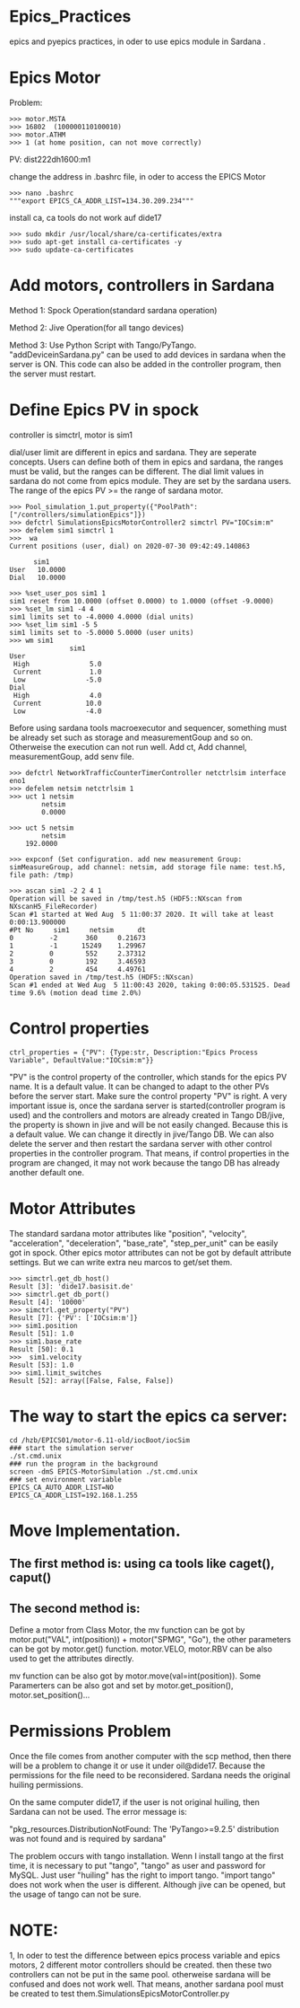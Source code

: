 # Epics_Practices
epics and pyepics practices, in oder to use epics module in Sardana .

# Epics Motor

Problem: 

	>>> motor.MSTA 
	>>> 16802  (100000110100010)
	>>> motor.ATHM
	>>> 1 (at home position, can not move correctly)
	


PV: dist222dh1600:m1

change the address in .bashrc file, in oder to access the EPICS Motor
	
	>>> nano .bashrc
	"""export EPICS_CA_ADDR_LIST=134.30.209.234"""


install ca, ca tools do not work auf dide17

	>>> sudo mkdir /usr/local/share/ca-certificates/extra
	>>> sudo apt-get install ca-certificates -y
	>>> sudo update-ca-certificates

# Add motors, controllers in Sardana
Method 1: Spock Operation(standard sardana operation)

Method 2: Jive Operation(for all tango devices)

Method 3: Use Python Script with Tango/PyTango. "addDeviceinSardana.py" can be used to add devices in sardana when the server is ON. This code can also be added in the controller program, then the server must restart. 


# Define Epics PV in spock 

controller is simctrl, motor is sim1

dial/user limit are different in epics and sardana. They are seperate concepts. Users can define both of them in epics and sardana, the ranges must be valid, but the ranges can be different. The dial limit values in sardana do not come from epics module. They are set by the sardana users. The range of the epics PV >= the range of sardana motor.     
	
	>>> Pool_simulation_1.put_property({"PoolPath":["/controllers/simulationEpics"]}) 
	>>> defctrl SimulationsEpicsMotorController2 simctrl PV="IOCsim:m"
	>>> defelem sim1 simctrl 1
	>>>  wa
	Current positions (user, dial) on 2020-07-30 09:42:49.140863

          sim1
	User   10.0000
	Dial   10.0000

	>>> %set_user_pos sim1 1
	sim1 reset from 10.0000 (offset 0.0000) to 1.0000 (offset -9.0000)
	>>> %set_lm sim1 -4 4 
	sim1 limits set to -4.0000 4.0000 (dial units)
	>>> %set_lim sim1 -5 5
	sim1 limits set to -5.0000 5.0000 (user units)
	>>> wm sim1
                   sim1
	User               
	 High               5.0
	 Current            1.0
	 Low               -5.0
	Dial               
	 High               4.0
	 Current           10.0
	 Low               -4.0

Before using sardana tools macroexecutor and sequencer, something must be already set such as storage and measurementGoup and so on. Otherweise the execution can not run well. Add ct, Add channel, measurementGoup, add senv file. 
	
	>>> defctrl NetworkTrafficCounterTimerController netctrlsim interface eno1
	>>> defelem netsim netctrlsim 1 
	>>> uct 1 netsim
    		netsim
    		0.0000

	>>> uct 5 netsim
    		netsim
  		192.0000
	
	>>> expconf (Set configuration. add new measurement Group: simMeasureGroup, add channel: netsim, add storage file name: test.h5, file path: /tmp)
	
	>>> ascan sim1 -2 2 4 1
	Operation will be saved in /tmp/test.h5 (HDF5::NXscan from NXscanH5_FileRecorder)
	Scan #1 started at Wed Aug  5 11:00:37 2020. It will take at least 0:00:13.900000
 	#Pt No     sim1     netsim      dt   
   	0         -2       360     0.21673 
   	1         -1      15249    1.29967 
   	2         0        552     2.37312 
   	3         0        192     3.46593 
   	4         2        454     4.49761 
	Operation saved in /tmp/test.h5 (HDF5::NXscan)
	Scan #1 ended at Wed Aug  5 11:00:43 2020, taking 0:00:05.531525. Dead time 9.6% (motion dead time 2.0%)

# Control properties 
	ctrl_properties = {"PV": {Type:str, Description:"Epics Process Variable", DefaultValue:"IOCsim:m"}}

"PV" is the control property of the controller, which stands for the epics PV name. It is a default value. It can be changed to adapt to the other PVs before the server start. Make sure the control property "PV" is right. A very important issue is, once the sardana server is started(controller program is used) and the controllers and motors are already created in Tango DB/jive, the property is shown in jive and will be not easily changed. Because this is a default value. We can change it directly in jive/Tango DB. We can also delete the server and then restart the sardana server with other control properties in the controller program. That means, if control properties in the program are changed, it may not work because the tango DB has already another default one. 

# Motor Attributes

The standard sardana motor attributes like "position", "velocity", "acceleration", "deceleration", "base_rate", "step_per_unit" can be easily got in spock. Other epics motor attributes can not be got by default attribute settings. But we can write extra neu marcos to get/set them. 

	>>> simctrl.get_db_host()
	Result [3]: 'dide17.basisit.de'
	>>> simctrl.get_db_port()
	Result [4]: '10000'
	>>> simctrl.get_property("PV")
	Result [7]: {'PV': ['IOCsim:m']}
	>>> sim1.position
	Result [51]: 1.0
	>>> sim1.base_rate
	Result [50]: 0.1
	>>>  sim1.velocity
	Result [53]: 1.0
	>>> sim1.limit_switches
	Result [52]: array([False, False, False])


  
# The way to start the epics ca server:
	cd /hzb/EPICS01/motor-6.11-old/iocBoot/iocSim
	### start the simulation server
	./st.cmd.unix
	### run the program in the background
	screen -dmS EPICS-MotorSimulation ./st.cmd.unix
	### set environment variable 
	EPICS_CA_AUTO_ADDR_LIST=NO
	EPICS_CA_ADDR_LIST=192.168.1.255


# Move Implementation.

## The first method is: using ca tools like caget(), caput()
  
## The second method is:
  
  Define a motor from Class Motor, the mv function can be got by motor.put("VAL", int(position)) + motor("SPMG", "Go"), the other parameters can be got by motor.get() function. motor.VELO, motor.RBV can be also used to get the attributes directly.
  
   mv function can be also got by motor.move(val=int(position)). Some Paramerters can be also got and set by motor.get_position(), motor.set_position()...

# Permissions Problem 
Once the file comes from another computer with the scp method, then there will be a problem to change it or use it under oil@dide17. Because the permissions for the file need to be reconsidered. Sardana needs the original huiling permissions.

On the same computer dide17, if the user is not original huiling, then Sardana can not be used. The error message is:  

"pkg_resources.DistributionNotFound: The 'PyTango>=9.2.5' distribution was not found and is required by sardana"

The problem occurs with tango installation. Wenn I install tango at the first time, it is necessary to put "tango", "tango" as user and password for MySQL. Just user "huiling" has the right to import tango. "import tango" does not work when the user is different. Although jive can be opened, but the usage of tango can not be sure.

# NOTE:
1, In oder to test the difference between epics process variable and epics motors, 2 different motor controllers should be created. then these two controllers can not be put in the same pool. otherweise sardana will be confused and does not work well.  That means, another sardana pool must be created to test them.SimulationsEpicsMotorController.py

